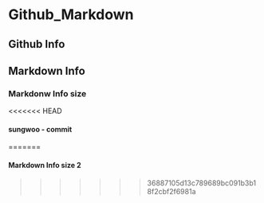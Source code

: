 # Github_Markdown

## Github Info



## Markdown Info


### Markdonw Info size 

<<<<<<< HEAD
#### sungwoo - commit
=======
#### Markdown Info size 2
>>>>>>> 36887105d13c789689bc091b3b18f2cbf2f6981a
